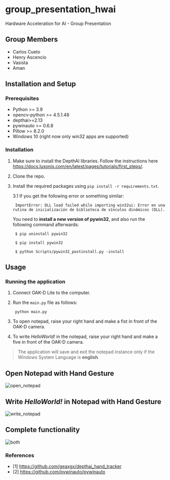# group_presentation_hwai
Hardware Acceleration for AI - Group Presentation

## Group Members

- Carlos Cueto
- Henry Ascencio
- Vasista 
- Aman 

## Installation and Setup

### Prerequisites

- Python >= 3.9
- opencv-python >= 4.5.1.48
- depthai>=2.13
- pywinauto >= 0.6.8
- Pillow >= 8.2.0
- Windows 10 (right now only win32 apps are supported)

### Installation

1. Make sure to install the DepthAI libraries. Follow the instructions here https://docs.luxonis.com/en/latest/pages/tutorials/first_steps/.
2. Clone the repo.
3. Install the required packages using `pip install -r requirements.txt`.
    
    3.1 If you get the following error or something similar:
        
        ImportError: DLL load failed while importing win32ui: Error en una rutina de inicialización de biblioteca de vínculos dinámicos (DLL).
    
    You need to **install a new version of pywin32**, and also run the following command afterwards:
        
        $ pip uninstall pywin32

        $ pip install pywin32

        $ python Scripts/pywin32_postinstall.py -install

## Usage

### Running the application

1. Connect OAK-D Lite to the computer.
3. Run the `main.py` file as follows:

        python main.py
3. To open notepad, raise your right hand and make a fist in front of the OAK-D camera.
4. To write *HelloWorld!* in the notepad, raise your right hand and make a five in front of the OAK-D camera.

> The application will save and exit the notepad instance only if the Windows System Language is **english**.


## Open Notepad with Hand Gesture
![open_notepad](https://user-images.githubusercontent.com/31625277/215558475-bfc38229-a5d9-47f1-a88c-4809fab27b26.gif)


## Write *HelloWorld!* in Notepad with Hand Gesture
![write_notepad](https://user-images.githubusercontent.com/31625277/215558505-fd0f0b57-403d-414d-8199-614359c43d75.gif)


## Complete functionality 
![both](https://user-images.githubusercontent.com/31625277/215558526-60b3051a-ee98-40d3-84cd-d15db03d24d4.gif)


### References

- [1] https://github.com/geaxgx/depthai_hand_tracker
- [2] https://github.com/pywinauto/pywinauto

